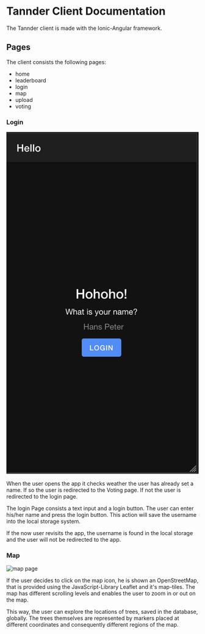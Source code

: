 # Tannder Client Documentation

The Tannder client is made with the Ionic-Angular framework.

## Pages

The client consists the following pages:

- home
- leaderboard
- login
- map
- upload
- voting

### Login

![login page](./client/login.png "Login Page")

When the user opens the app it checks weather the user has already set a name. If so the user is redirected to the Voting page. If not the user is redirected to the login page.

The login Page consists a text input and a login button. The user can enter his/her name and press the login button. This action will save the username into the local storage system.

If the now user revisits the app, the username is found in the local storage and the user will not be redirected to the app.


### Map

![map page](./client/map.png "Map Page")

If the user decides to click on the map icon, he is shown an OpenStreetMap, that is provided using the JavaScript-Library Leaflet and it's map-tiles. The map has different scrolling levels and enables the user to zoom in or out on the map. 

This way, the user can explore the locations of trees, saved in the database, globally. The trees themselves are represented by markers placed at different coordinates and consequently different regions of the map.






